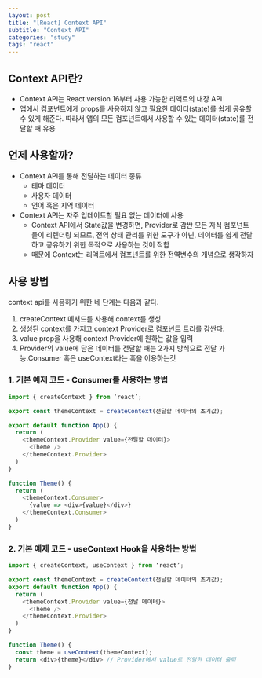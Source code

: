 ```yaml
---
layout: post
title: "[React] Context API"
subtitle: "Context API"
categories: "study"
tags: "react"
---
```


## Context API란?

- Context API는 React version 16부터 사용 가능한 리액트의 내장 API
- 앱에서 컴포넌트에게 props를 사용하지 않고 필요한 데이터(state)를 쉽게 공유할 수 있게 해준다. 따라서 앱의 모든 컴포넌트에서 사용할 수 있는 데이터(state)를 전달할 때 유용

## 언제 사용할까?

- Context API를 통해 전달하는 데이터 종류
  - 테마 데이터
  - 사용자 데이터
  - 언어 혹은 지역 데이터
- Context API는 자주 업데이트할 필요 없는 데이터에 사용
  - Context API에서 State값을 변경하면, Provider로 감싼 모든 자식 컴포넌트들이 리렌더링 되므로, 전역 상태 관리를 위한 도구가 아닌, 데이터를 쉽게 전달하고 공유하기 위한 목적으로 사용하는 것이 적합
  - 때문에 Context는 리액트에서 컴포넌트를 위한 전역변수의 개념으로 생각하자

## 사용 방법

context api를 사용하기 위한 네 단계는 다음과 같다.

1. createContext 메서드를 사용해 context를 생성
2. 생성된 context를 가지고 context Provider로 컴포넌트 트리를 감싼다.
3. value prop을 사용해 context Provider에 원하는 값을 입력
4. Provider의 value에 담은 데이터를 전달할 때는 2가지 방식으로 전달 가능.Consumer 혹은 useContext라는 훅을 이용하는것

### 1. 기본 예제 코드 - Consumer를 사용하는 방법

```typescript
import { createContext } from ‘react’;

export const themeContext = createContext(전달할 데이터의 초기값);

export default function App() {
  return (
    <themeContext.Provider value={전달할 데이터}>
      <Theme />
    </themeContext.Provider>
  )
}

function Theme() {
  return (
    <themeContext.Consumer>
      {value => <div>{value}</div>}
    </themeContext.Consumer>
  )
}
```

### 2. 기본 예제 코드 - useContext Hook을 사용하는 방법

```typescript
import { createContext, useContext } from ‘react’;

export const themeContext = createContext(전달할 데이터의 초기값);
export default function App() {
  return (
    <themeContext.Provider value={전달 데이터}>
      <Theme />
    </themeContext.Provider>
  )
}

function Theme() {
  const theme = useContext(themeContext);
  return <div>{theme}</div> // Provider에서 value로 전달한 데이터 출력
}
```
